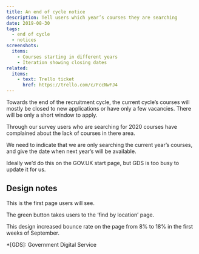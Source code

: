 ```yaml
---
title: An end of cycle notice
description: Tell users which year’s courses they are searching
date: 2019-08-30
tags:
  - end of cycle
  - notices
screenshots:
  items:
    - Courses starting in different years
    - Iteration showing closing dates
related:
  items:
    - text: Trello ticket
      href: https://trello.com/c/FccNwFJ4
---
```


Towards the end of the recruitment cycle, the current cycle’s courses will mostly be closed to new applications or have only a few vacancies. There will be only a short window to apply.

Through our survey users who are searching for 2020 courses have complained about the lack of courses in there area.

We need to indicate that we are only searching the current year’s courses, and give the date when next year’s will be available.

Ideally we’d do this on the GOV.UK start page, but GDS is too busy to update it for us.

## Design notes

This is the first page users will see.

The green button takes users to the ‘find by location’ page.

This design increased bounce rate on the page from 8% to 18% in the first weeks of September.

*[GDS]: Government Digital Service
